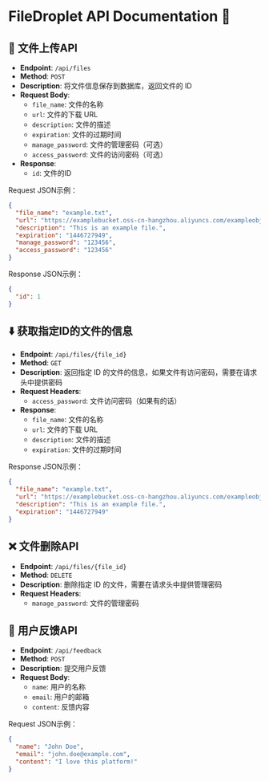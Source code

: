 # FileDroplet API Documentation :file_folder:

## :file_folder: 文件上传API

- **Endpoint**: `/api/files`
- **Method**: `POST`
- **Description**: 将文件信息保存到数据库，返回文件的 ID
- **Request Body**:
    - `file_name`: 文件的名称
    - `url`: 文件的下载 URL
    - `description`: 文件的描述
    - `expiration`: 文件的过期时间
    - `manage_password`: 文件的管理密码（可选）
    - `access_password`: 文件的访问密码（可选）
- **Response**:
    - `id`: 文件的ID

Request JSON示例：
```json
{
  "file_name": "example.txt",
  "url": "https://examplebucket.oss-cn-hangzhou.aliyuncs.com/exampleobject",
  "description": "This is an example file.",
  "expiration": "1446727949",
  "manage_password": "123456",
  "access_password": "123456"
}
```

Response JSON示例：
```json
{
  "id": 1
}
```

## :arrow_down: 获取指定ID的文件的信息

- **Endpoint**: `/api/files/{file_id}`
- **Method**: `GET`
- **Description**: 返回指定 ID 的文件的信息，如果文件有访问密码，需要在请求头中提供密码
- **Request Headers**:
    - `access_password`: 文件访问密码（如果有的话）
- **Response**:
    - `file_name`: 文件的名称
    - `url`: 文件的下载 URL
    - `description`: 文件的描述
    - `expiration`: 文件的过期时间

Response JSON示例：
```json
{
  "file_name": "example.txt",
  "url": "https://examplebucket.oss-cn-hangzhou.aliyuncs.com/exampleobject",
  "description": "This is an example file.",
  "expiration": "1446727949"
}
```

## :x: 文件删除API

- **Endpoint**: `/api/files/{file_id}`
- **Method**: `DELETE`
- **Description**: 删除指定 ID 的文件，需要在请求头中提供管理密码
- **Request Headers**:
  - `manage_password`: 文件的管理密码

## :speech_balloon: 用户反馈API

- **Endpoint**: `/api/feedback`
- **Method**: `POST`
- **Description**: 提交用户反馈
- **Request Body**:
  - `name`: 用户的名称
  - `email`: 用户的邮箱
  - `content`: 反馈内容

Request JSON示例：
```json
{
  "name": "John Doe",
  "email": "john.doe@example.com",
  "content": "I love this platform!"
}
```

